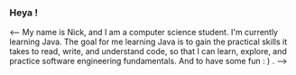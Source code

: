 ### Heya !

<--
My name is Nick, and I am a computer science student. I'm currently learning Java.
The goal for me learning Java is to gain the practical skills it takes to read, write, and understand code, so that I can learn, explore, and practice software engineering fundamentals. And to have some fun : ) .
-->
